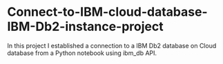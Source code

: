 # Connect-to-IBM-cloud-database-IBM-Db2-instance-project
In this project I established a connection to a IBM Db2 database on Cloud database from a Python notebook using ibm_db API.
